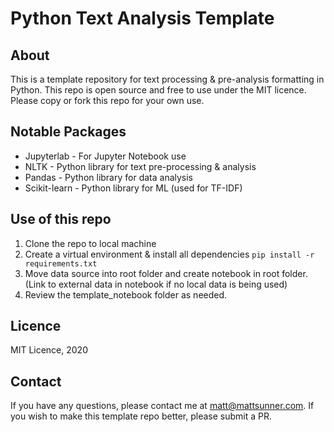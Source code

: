 # Python Text Analysis Template

## About
This is a template repository for text processing & pre-analysis formatting in Python. This repo is open source and free to use under the MIT licence. Please copy or fork this repo for your own use. 

## Notable Packages
- Jupyterlab - For Jupyter Notebook use
- NLTK - Python library for text pre-processing & analysis
- Pandas - Python library for data analysis
- Scikit-learn - Python library for ML (used for TF-IDF)

## Use of this repo
1. Clone the repo to local machine
2. Create a virtual environment & install all dependencies `pip install -r requirements.txt`
3. Move data source into root folder and create notebook in root folder. (Link to external data in notebook if no local data is being used)
4. Review the template_notebook folder as needed.

## Licence
MIT Licence, 2020

## Contact
If you have any questions, please contact me at matt@mattsunner.com. If you wish to make this template repo better, please submit a PR. 